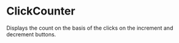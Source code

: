 # ClickCounter
Displays the count on the basis of the clicks on the increment and decrement buttons.
